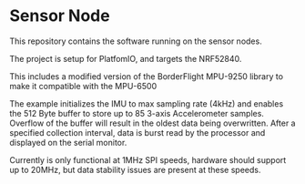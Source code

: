 # Sensor Node

This repository contains the software running on the sensor nodes.

The project is setup for PlatfomIO, and targets the NRF52840.

This includes a modified version of the BorderFlight MPU-9250 library to make it compatible with the MPU-6500

The example initializes the IMU to max sampling rate (4kHz) and enables the 512 Byte buffer to store up to 85 3-axis Accelerometer samples. Overflow of the buffer will result in the oldest data being overwritten. After a specified collection interval, data is burst read by the processor and displayed on the serial monitor.

Currently is only functional at 1MHz SPI speeds, hardware should support up to 20MHz, but data stability issues are present at these speeds.
